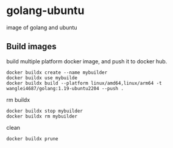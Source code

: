 # golang-ubuntu
image of golang and ubuntu

## Build images

build multiple platform docker image, and push it to docker hub.

```shell 
docker buildx create --name mybuilder
docker buildx use mybuilde
docker buildx build --platform linux/amd64,linux/arm64 -t wanglei4687/golang:1.19-ubuntu2204 --push .
```

rm buildx

```shell
docker buildx stop mybuilder
docker buildx rm mybuilder
```

clean

```shell
docker buildx prune
```
